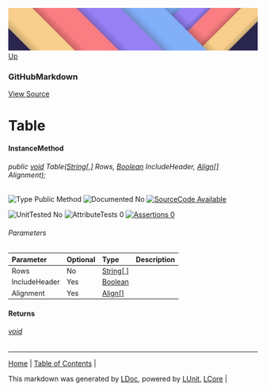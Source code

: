 ![](../Content/LDoc-banner-small.png "")
[Up](GitHubMarkdown.md)
### GitHubMarkdown
[View Source](../Markdown/GitHubMarkdown.cs)
# Table
#### InstanceMethod
###### public <a href="https://www.google.com/#q=C%23+System.void" alt="Search for 'System.void'" target="_blank">void</a> Table(<a href="https://www.google.com/#q=C%23+System.String[,]" alt="Search for 'System.String[,]'" target="_blank">String[,]</a> Rows, <a href="https://www.google.com/#q=C%23+System.Boolean" alt="Search for 'System.Boolean'" target="_blank">Boolean</a> IncludeHeader, <a href="https://www.google.com/#q=C%23+LCore.Extensions.Align[]" alt="Search for 'LCore.Extensions.Align[]'" target="_blank">Align[]</a> Alignment);

![Type Public Method](http://b.repl.ca/v1/Type-Public%20Method-lightgrey.png "") ![Documented No](http://b.repl.ca/v1/Documented-No-red.png "") [![SourceCode Available](http://b.repl.ca/v1/SourceCode-Available-brightgreen.png "")](../Markdown/GitHubMarkdown.cs#L259)

![UnitTested No](http://b.repl.ca/v1/UnitTested-No-lightgrey.png "") ![AttributeTests 0](http://b.repl.ca/v1/AttributeTests-0-lightgrey.png "") [![Assertions 0](http://b.repl.ca/v1/Assertions-0-lightgrey.png "")](../Markdown/GitHubMarkdown.cs)
###### Parameters

Parameter | Optional | Type | Description
:---  | :---  | :---  | :--- 
Rows | No | <a href="https://www.google.com/#q=C%23+System.String[,]" alt="Search for 'System.String[,]'" target="_blank">String[,]</a> | 
IncludeHeader | Yes | <a href="https://www.google.com/#q=C%23+System.Boolean" alt="Search for 'System.Boolean'" target="_blank">Boolean</a> | 
Alignment | Yes | <a href="https://www.google.com/#q=C%23+LCore.Extensions.Align[]" alt="Search for 'LCore.Extensions.Align[]'" target="_blank">Align[]</a> | 

#### Returns
###### <a href="https://www.google.com/#q=C%23+System.void" alt="Search for 'System.void'" target="_blank">void</a>
---

[Home](../../README.md) | [Table of Contents](../../TableOfContents.md) | 


This markdown was generated by [LDoc](https://github.com/CodeSingularity/LDoc), powered by [LUnit](https://github.com/CodeSingularity/LUnit), [LCore](https://github.com/CodeSingularity/LCore) | 

